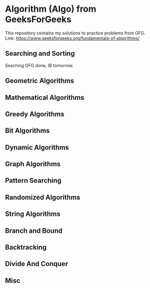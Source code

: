 # Algorithm (Algo) from GeeksForGeeks

This repository contains my solutions to practice problems from GFG. <br />
Link: https://www.geeksforgeeks.org/fundamentals-of-algorithms/

## Searching and Sorting

Seaching GFG done, IB tomorrow.

## Geometric Algorithms

## Mathematical Algorithms

## Greedy Algorithms

## Bit Algorithms

## Dynamic Algorithms

## Graph Algorithms

## Pattern Searching

## Randomized Algorithms

## String Algorithms

## Branch and Bound

## Backtracking

## Divide And Conquer

## Misc
